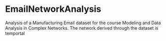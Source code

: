 # EmailNetworkAnalysis
Analysis of a Manufacturing Email dataset for the course Modeling and Data Analysis in Complex Networks. The network derived through the dataset is temportal

